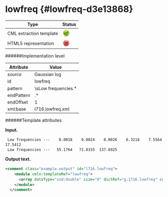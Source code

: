 # lowfreq {#lowfreq-d3e13868}


| Type                                                                                                                                                                                                  | Status                                                                                                                                                                                                |
|----|----|
| CML extraction template                                                                                                                                                                               | ![](/imgs/Total.png)                                                                                                                                                                                  |
| HTML5 representation                                                                                                                                                                                  | ![](/imgs/None.png)                                                                                                                                                                                   |

######Implementation level

| Attribute                                                                                                                                                                                             | Value                                                                                                                                                                                                 |
|----|----|
| *source*                                                                                                                                                                                              | Gaussian log                                                                                                                                                                                          |
| id                                                                                                                                                                                                    | lowfreq                                                                                                                                                                                               |
| pattern                                                                                                                                                                                               | \\sLow frequencies.\*                                                                                                                                                                                 |
| endPattern                                                                                                                                                                                            | .\*                                                                                                                                                                                                   |
| endOffset                                                                                                                                                                                             | 1                                                                                                                                                                                                     |
| xml:base                                                                                                                                                                                              | l716.lowfreq.xml                                                                                                                                                                                      |

######Template attributes

**Input.**

     Low frequencies ---    0.0018    0.0024    0.0026    6.3218    7.5564   17.5412
     Low frequencies ---   55.1764   72.8335  137.6925
      

**Output text.**

```xml
<comment class="example.output" id="l716.lowfreq">
    <module cmlx:templateRef="lowfreq">
      <array dataType="xsd:double" size="9" dictRef="g:1716.lowfreq" cmlx:templateRef="lowfreq">0.0018 0.0024 0.0026 6.3218 7.5564 17.5412 55.1764 72.8335 137.6925</array>
    </module>
  </comment>
```
